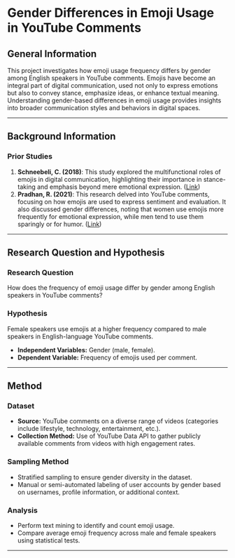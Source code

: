 
# Gender Differences in Emoji Usage in YouTube Comments

## General Information
This project investigates how emoji usage frequency differs by gender among English speakers in YouTube comments. Emojis have become an integral part of digital communication, used not only to express emotions but also to convey stance, emphasize ideas, or enhance textual meaning. Understanding gender-based differences in emoji usage provides insights into broader communication styles and behaviors in digital spaces.

---

## Background Information
### Prior Studies
1. **Schneebeli, C. (2018)**: This study explored the multifunctional roles of emojis in digital communication, highlighting their importance in stance-taking and emphasis beyond mere emotional expression. ([Link](https://shs.hal.science/halshs-01632753/document))
2. **Pradhan, R. (2021)**: This research delved into YouTube comments, focusing on how emojis are used to express sentiment and evaluation. It also discussed gender differences, noting that women use emojis more frequently for emotional expression, while men tend to use them sparingly or for humor. ([Link](https://ieeexplore-ieee-org.proxy-ub.rug.nl/stamp/stamp.jsp?tp=&arnumber=9702561))

---

## Research Question and Hypothesis
### Research Question
How does the frequency of emoji usage differ by gender among English speakers in YouTube comments?

### Hypothesis
Female speakers use emojis at a higher frequency compared to male speakers in English-language YouTube comments.

- **Independent Variables:** Gender (male, female).
- **Dependent Variable:** Frequency of emojis used per comment.

---

## Method
### Dataset
- **Source:** YouTube comments on a diverse range of videos (categories include lifestyle, technology, entertainment, etc.).
- **Collection Method:** Use of YouTube Data API to gather publicly available comments from videos with high engagement rates.

### Sampling Method
- Stratified sampling to ensure gender diversity in the dataset.
- Manual or semi-automated labeling of user accounts by gender based on usernames, profile information, or additional context.

### Analysis
- Perform text mining to identify and count emoji usage.
- Compare average emoji frequency across male and female speakers using statistical tests.

---
